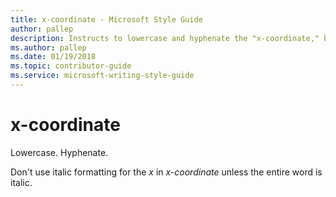 ```yaml
---
title: x-coordinate - Microsoft Style Guide
author: pallep
description: Instructs to lowercase and hyphenate the "x-coordinate," but to not use italic formatting for the x in x-coordinate unless the entire word is italic.
ms.author: pallep
ms.date: 01/19/2018
ms.topic: contributor-guide
ms.service: microsoft-writing-style-guide
---
```


# x-coordinate

Lowercase. Hyphenate.

Don't use italic formatting for the *x* in *x-coordinate* unless the entire word is italic.
